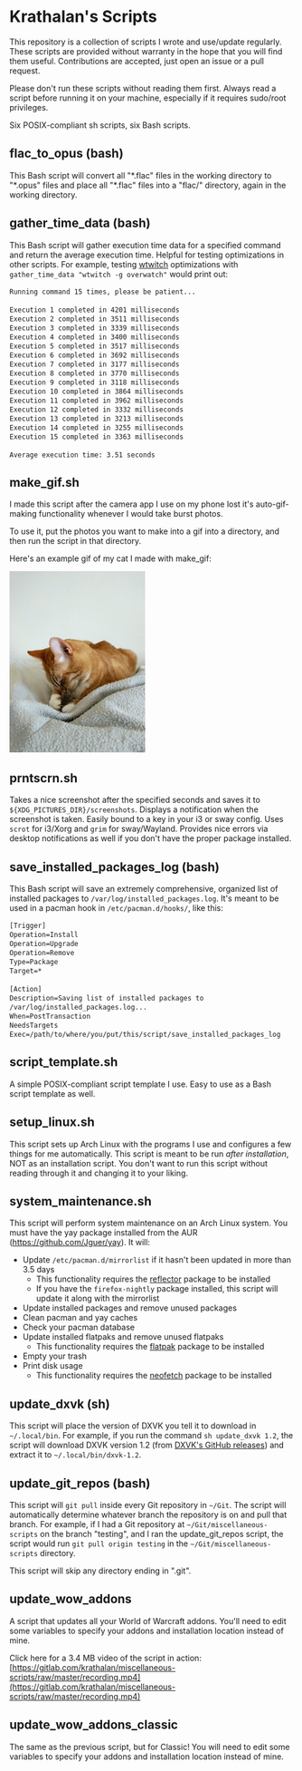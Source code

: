# Krathalan's Scripts
This repository is a collection of scripts I wrote and use/update regularly. These scripts are provided without warranty in the hope that you will find them useful. Contributions are accepted, just open an issue or a pull request.

Please don't run these scripts without reading them first. Always read a script before running it on your machine, especially if it requires sudo/root privileges.

Six POSIX-compliant sh scripts, six Bash scripts.

## flac_to_opus (bash)
This Bash script will convert all "\*.flac" files in the working directory to "\*.opus" files and place all "\*.flac" files into a "flac/" directory, again in the working directory. 

## gather_time_data (bash)
This Bash script will gather execution time data for a specified command and return the average execution time. Helpful for testing optimizations in other scripts. For example, testing [wtwitch](https://gitlab.com/krathalan/wtwitch) optimizations with `gather_time_data "wtwitch -g overwatch"` would print out:

```
Running command 15 times, please be patient...

Execution 1 completed in 4201 milliseconds
Execution 2 completed in 3511 milliseconds
Execution 3 completed in 3339 milliseconds
Execution 4 completed in 3400 milliseconds
Execution 5 completed in 3517 milliseconds
Execution 6 completed in 3692 milliseconds
Execution 7 completed in 3177 milliseconds
Execution 8 completed in 3770 milliseconds
Execution 9 completed in 3118 milliseconds
Execution 10 completed in 3864 milliseconds
Execution 11 completed in 3962 milliseconds
Execution 12 completed in 3332 milliseconds
Execution 13 completed in 3213 milliseconds
Execution 14 completed in 3255 milliseconds
Execution 15 completed in 3363 milliseconds

Average execution time: 3.51 seconds
```

## make_gif.sh
I made this script after the camera app I use on my phone lost it's auto-gif-making functionality whenever I would take burst photos. 

To use it, put the photos you want to make into a gif into a directory, and then run the script in that directory.

Here's an example gif of my cat I made with make_gif:

![Example gif](Images/example.gif)

## prntscrn.sh
Takes a nice screenshot after the specified seconds and saves it to `${XDG_PICTURES_DIR}/screenshots`. Displays a notification when the screenshot is taken. Easily bound to a key in your i3 or sway config. Uses `scrot` for i3/Xorg and `grim` for sway/Wayland. Provides nice errors via desktop notifications as well if you don't have the proper package installed.

## save_installed_packages_log (bash)
This Bash script will save an extremely comprehensive, organized list of installed packages to `/var/log/installed_packages.log`. It's meant to be used in a pacman hook in `/etc/pacman.d/hooks/`, like this:

```
[Trigger]
Operation=Install
Operation=Upgrade
Operation=Remove
Type=Package
Target=*

[Action]
Description=Saving list of installed packages to /var/log/installed_packages.log...
When=PostTransaction
NeedsTargets
Exec=/path/to/where/you/put/this/script/save_installed_packages_log
```

## script_template.sh
A simple POSIX-compliant script template I use. Easy to use as a Bash script template as well.

## setup_linux.sh
This script sets up Arch Linux with the programs I use and configures a few things for me automatically. This script is meant to be run *after installation*, NOT as an installation script. You don't want to run this script without reading through it and changing it to your liking. 

## system_maintenance.sh
This script will perform system maintenance on an Arch Linux system. You must have the yay package installed from the AUR (https://github.com/Jguer/yay). It will:

- Update `/etc/pacman.d/mirrorlist` if it hasn't been updated in more than 3.5 days
  - This functionality requires the [reflector](https://www.archlinux.org/packages/community/any/reflector/) package to be installed
  - If you have the `firefox-nightly` package installed, this script will update it along with the mirrorlist
- Update installed packages and remove unused packages
- Clean pacman and yay caches
- Check your pacman database
- Update installed flatpaks and remove unused flatpaks
  - This functionality requires the [flatpak](https://www.archlinux.org/packages/extra/x86_64/flatpak/) package to be installed
- Empty your trash
- Print disk usage
  - This functionality requires the [neofetch](https://www.archlinux.org/packages/community/any/neofetch/) package to be installed 

## update_dxvk (sh)
This script will place the version of DXVK you tell it to download in `~/.local/bin`. For example, if you run the command `sh update_dxvk 1.2`, the script will download DXVK version 1.2 (from [DXVK's GitHub releases](https://github.com/doitsujin/dxvk/releases)) and extract it to `~/.local/bin/dxvk-1.2`.

## update_git_repos (bash)
This script will `git pull` inside every Git repository in `~/Git`. The script will automatically determine whatever branch the repository is on and pull that branch. For example, if I had a Git repository at `~/Git/miscellaneous-scripts` on the branch "testing", and I ran the update_git_repos script, the script would run `git pull origin testing` in the `~/Git/miscellaneous-scripts` directory.

This script will skip any directory ending in ".git".

## update_wow_addons
A script that updates all your World of Warcraft addons. You'll need to edit some variables to specify your addons and installation location instead of mine.

Click here for a 3.4 MB video of the script in action: [https://gitlab.com/krathalan/miscellaneous-scripts/raw/master/recording.mp4](https://gitlab.com/krathalan/miscellaneous-scripts/raw/master/recording.mp4)

## update_wow_addons_classic
The same as the previous script, but for Classic! You will need to edit some variables to specify your addons and installation location instead of mine.

